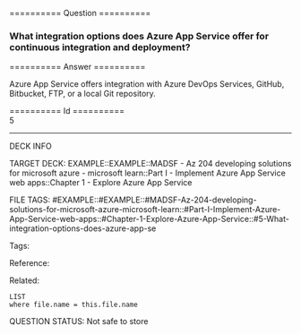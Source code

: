 ========== Question ==========  

### What integration options does Azure App Service offer for continuous integration and deployment?  

========== Answer ==========  

Azure App Service offers integration with Azure DevOps Services, GitHub,
Bitbucket, FTP, or a local Git repository.

========== Id ==========  
5

---

DECK INFO

TARGET DECK: EXAMPLE::EXAMPLE::MADSF - Az 204 developing solutions for microsoft azure - microsoft learn::Part I - Implement Azure App Service web apps::Chapter 1 - Explore Azure App Service

FILE TAGS: #EXAMPLE::#EXAMPLE::#MADSF-Az-204-developing-solutions-for-microsoft-azure-microsoft-learn::#Part-I-Implement-Azure-App-Service-web-apps::#Chapter-1-Explore-Azure-App-Service::#5-What-integration-options-does-azure-app-se

Tags:

Reference:

Related:

```dataview
LIST
where file.name = this.file.name
```

QUESTION STATUS: Not safe to store
